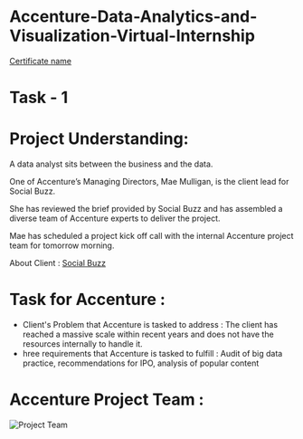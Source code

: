 # Accenture-Data-Analytics-and-Visualization-Virtual-Internship
[Certificate name](https://github.com/abdulrafayansari/Accenture-Data-Analytics-and-Visualization-Virtual-Internship/blob/main/Certificate%20of%20internship.pdf)


# Task - 1
# Project Understanding:
A data analyst sits between the business and the data.

One of Accenture’s Managing Directors, Mae Mulligan, is the client lead for Social Buzz.

She has reviewed the brief provided by Social Buzz and has assembled a diverse team of Accenture experts to deliver the project.

Mae has scheduled a project kick off call with the internal Accenture project team for tomorrow morning.

About Client : [Social Buzz](https://github.com/abdulrafayansari/Accenture-Data-Analytics-and-Visualization-Virtual-Internship/blob/main/Data_Analytics%20Client%20Brief%20(1).pdf)


# Task for Accenture :
* Client's Problem that Accenture is tasked to address : The client has reached a massive scale within recent years and does not have the resources internally to handle it.
* hree requirements that Accenture is tasked to fulfill : Audit of big data practice, recommendations for IPO, analysis of popular content

 # Accenture Project Team :
![Project Team](https://github.com/abdulrafayansari/Accenture-Data-Analytics-and-Visualization-Virtual-Internship/assets/129757543/b2c7b9ad-8a31-47fc-9eee-7b991edecadd)
